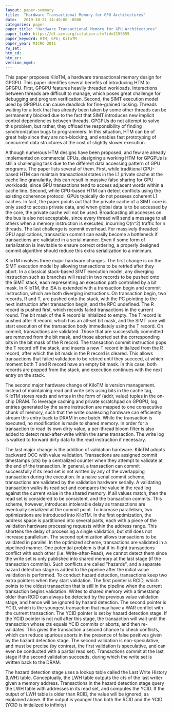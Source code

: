 ```yaml
---
layout: paper-summary
title:  "Hardware Transactional Memory for GPU Architectures"
date:   2019-10-21 14:40:00 -0500
categories: paper
paper_title: "Hardware Transactional Memory for GPU Architectures"
paper_link: https://dl.acm.org/citation.cfm?id=2155655
paper_keyword: HTM; GPU; KiloTM
paper_year: MICRO 2011
rw_set: 
htm_cd: 
htm_cr: 
version_mgmt: 
---
```


This paper proposes KiloTM, a hardware transactional memory design for GPGPU. This paper identifies several benefits
of introducing HTM to GPGPU. First, GPGPU features heavily threaded workloads. Interactions between threads are difficult
to manage, which poses great challenge for debugging and program verification. Second, the SIMT execution model used by 
GPGPUs can cause deadlock for fine-grained locking. Threads waiting for a lock that has already been taken by some other
threads can be permanently blocked due to the fact that SIMT introduces new implicit control dependencies between threads. 
GPGPUs do not attempt to solve this problem, but rather, they offload the responsibility of finding synchronization bugs 
to programmers. In this situation, HTM can be of great help since they are non-blocking, and enables fast prototyping
of concurrent data structures at the cost of slightly slower execution.

Although numerous HTM designs have been proposed, and few are already implemented on commercial CPUs, designing a working 
HTM for GPGPUs is still a challenging task due to the different data accessing pattern of GPU programs. The paper lists
several of them. First, while traditional CPU-based HTM can maintain transactional states in the L1 private cache at the 
cache line granularity, this can result in massive false sharing for GPU workloads, since GPU transactions tend to access 
adjacent words within a cache line. Second, while CPU-based HTM can detect conflicts using the existing coherence protocol,
GPUs typically do not possess coherent L1 caches. In fact, the paper points out that the private cache of a SIMT core is 
only used to access private data, and when global data is to be accessed by the core, the private cache will not 
be used. Broadcasting all accesses on the bus is also not acceptable, since every thread will send a message to all 
others when a memory instruction is executed, incurring O(n^2) traffic for n threads. The last challenge is commit overhead.
For massively threaded GPU applications, transaction commit can easily become a bottleneck if transactions are validated
in a serial manner. Even if some form of serialization is inevitable to ensure correct ordering, a properly designed commit 
algorithm should reduce this extra serialization to a minimum.

KiloTM involves three major hardware changes. The first change is on the SIMT execution model by allowing transactions to 
be retried after they abort. In a classical stack-based SIMT execution model, any diverging instruction such as branches
will result in two records to be pushed onto the SIMT stack, each representing an execution path controlled by a bit mask.
In KiloTM, the ISA is extended with a transaction begin and commit instruction, which are both diverging instructions. 
On transaction begin, two records, R and T, are pushed onto the stack, with the PC pointing to the next instruction after 
transaction begin, and the RPC undefined. The R record is pushed first, which records failed transactions in the current 
round. The bit mask of the R record is initialized to empty. The T record is pushed after R record, which has an all-set 
bit mask, and the SIMT core will start execution of the transaction body immediately using the T record. On commit, transactions 
are validated. Those that are successfully committed are removed from the bit mask, and those aborted set the corresponding
bits in the bit mask of the R record. The transaction commit instruction pops the T record off the stack, and inserts a 
new T record initialized from the R record, after which the bit mask in the R record is cleared. This allows transactions 
that failed validation to be retried until they succeed, at which moment both T and R record have an empty bit mask. In
this case, both records are popped from the stack, and execution continues with the next entry on the stack.

The second major hardware change of KiloTM is version management. Instead of maintaining read and write sets using bits
in the cache tag, KiloTM stores reads and writes in the form of (addr, value) tuples in the on-chip DRAM. To leverage 
caching and private scratchpad on GPGPU, log entries generated by the same instruction are mapped to one consecutive 
chunk of memory, such that the write coalescing hardware can efficiently stream this entry back to DRAM in one batch.
While the transaction is executed, no modification is made to shared memory. In order for a transaction to read its own
dirty value, a per-thread bloom filter is also added to detect read-after-write within the same transaction. The write log
is walked to forward dirty data to the read instruction if necessary.

The last major change is the addition of validation hardware. KiloTM adopts backward OCC with value validation. Transactions
are assigned commit timestamps (cts) by a centralized counter when they attempt to validate at the end of the transaction. 
In general, a transaction can commit successfully if its read set is not written by any of the overlapping transaction 
during the execution. In a naive serial commit scheme, transactions are validated by the validation hardware serially. A 
validating transaction walks its read set and compares the value in the read log against the current value in the shared 
memory. If all values match, then the read set is considered to be consistent, and the transaction commits. This scheme, 
however, introduces intolerable delay as transactions are eventually serialized at the commit point. To increase parallelism,
two optimizations are introduced into KiloTM. In the first optimization, the address space is partitioned into several
parts, each with a piece of the validation hardware processing requests within the address range. This shortens the 
delay of processing a single validation, but still does not increase parallelism. The second optimization allows transactions
to be validated in parallel. In the optimized scheme, transactions are validated in a pipelined manner. One potential problem 
is that if in-flight transactions conflict with each other (i.e. Write-after-Read), we cannot detect them since the write 
set is only published into shared memory at the last stage (if the transaction commits). Such conflicts are called "hazards",
and a separate hazard detection stage is added to the pipeline after the initial value validation is performed. To conduct
hazard detection, transactions keep two extra pointers when they start validation. The first pointer is RCID, which points 
to the oldest transaction that is still in the pipeline when the current transaction begins validation. Writes to shared 
memory with a timestamp older than RCID can always be detected by the previous value validation stage, and hence will be 
ignored by hazard detection. The second pointer is YCID, which is the youngest transaction that may have a WAR conflict
with the current transaction. The YCID pointer is set by hazard detection stage. If the YCID pointer is not null after 
this stage, the transaction will wait until the transaction whose cts equals YCID commits or aborts, and then re-validates. 
This gives the transaction a second chance to check conflicts, which can reduce spurious aborts in the presence of false
positives given by the hazard detection stage. The second validation is non-speculative, and must be precise (by contrast, 
the first validation is speculative, and can even be conducted with a partial read set). Transactions commit at the last
stage if the second validation succeeds, during which the write set is written back to the DRAM.

The hazard detection stage uses a lookup table called the Last Write History (LWH) table. Conceptually, the LWH table
outputs the cts of the last writer given a memory address. Transactions in the hazard detection stage query the LWH table
with addresses in its read set, and computes the YCID. If the output of LWH table is older than RCID, the value will
be ignored, as explained above. If the output is younger than both the RCID and the YCID (YCID is initialized to infinity)
